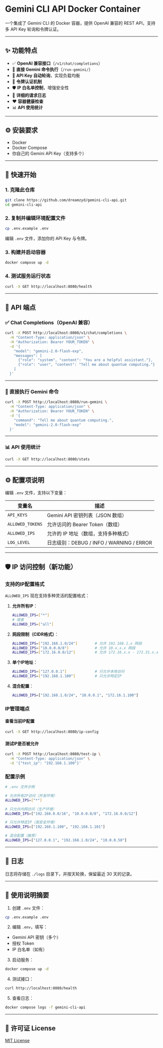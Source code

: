 # Gemini CLI API Docker Container

一个集成了 Gemini CLI 的 Docker 容器，提供 OpenAI 兼容的 REST API，支持多 API Key 轮询和令牌认证。

---

## ✨ 功能特点

- ✅ **OpenAI 兼容接口**（`/v1/chat/completions`）
- 🔧 **直接 Gemini 命令执行**（`/run-gemini/`）
- 🔁 **API Key 自动轮询**，实现负载均衡
- 🔐 **令牌认证机制**
- 🛡️ **IP 白名单控制**，增强安全性
- 📄 **详细的请求日志**
- ❤️ **容器健康检查**
- 📊 **API 使用统计**

---

## ⚙️ 安装要求

- Docker
- Docker Compose
- 你自己的 Gemini API Key（支持多个）

---

## 🚀 快速开始

### 1. 克隆此仓库

```bash
git clone https://github.com/dreamzyd/gemini-cli-api.git
cd gemini-cli-api
```

### 2. 复制并编辑环境配置文件

```bash
cp .env.example .env
```

编辑 `.env` 文件，添加你的 API Key 与令牌。

### 3. 构建并启动容器

```bash
docker compose up -d
```

### 4. 测试服务运行状态

```bash
curl -X GET http://localhost:8080/health
```

---

## 🔌 API 端点

### ✅ Chat Completions（OpenAI 兼容）

```bash
curl -X POST http://localhost:8080/v1/chat/completions \
  -H "Content-Type: application/json" \
  -H "Authorization: Bearer YOUR_TOKEN" \
  -d '{
    "model": "gemini-2.0-flash-exp",
    "messages": [
      {"role": "system", "content": "You are a helpful assistant."},
      {"role": "user", "content": "Tell me about quantum computing."}
    ]
  }'
```

---

### 🧠 直接执行 Gemini 命令

```bash
curl -X POST http://localhost:8080/run-gemini \
  -H "Content-Type: application/json" \
  -H "Authorization: Bearer YOUR_TOKEN" \
  -d '{
    "command": "Tell me about quantum computing.",
    "model": "gemini-2.0-flash-exp"
  }'
```

---

### 📊 API 使用统计

```bash
curl -X GET http://localhost:8080/stats
```

---

## ⚙️ 配置项说明

编辑 `.env` 文件，支持以下变量：

| 变量名           | 描述                        |
|------------------|-----------------------------|
| `API_KEYS`       | Gemini API 密钥列表（JSON 数组） |
| `ALLOWED_TOKENS` | 允许访问的 Bearer Token（数组）  |
| `ALLOWED_IPS`    | 允许的 IP 地址（数组，支持多种格式） |
| `LOG_LEVEL`      | 日志级别：DEBUG / INFO / WARNING / ERROR |

---

## 🛡️ IP 访问控制（新功能）

### 支持的IP配置格式

`ALLOWED_IPS` 现在支持多种灵活的配置格式：

1. **允许所有IP**：
   ```bash
   ALLOWED_IPS=["*"]
   # 或者
   ALLOWED_IPS=["all"]
   ```

2. **网段限制（CIDR格式）**：
   ```bash
   ALLOWED_IPS=["192.168.1.0/24"]        # 允许 192.168.1.x 网段
   ALLOWED_IPS=["10.0.0.0/8"]            # 允许 10.x.x.x 网段  
   ALLOWED_IPS=["172.16.0.0/12"]         # 允许 172.16.x.x - 172.31.x.x 网段
   ```

3. **单个IP地址**：
   ```bash
   ALLOWED_IPS=["127.0.0.1"]             # 只允许本地访问
   ALLOWED_IPS=["192.168.1.100"]         # 只允许特定IP
   ```

4. **混合配置**：
   ```bash
   ALLOWED_IPS=["192.168.1.0/24", "10.0.0.1", "172.16.1.100"]
   ```

### IP管理端点

#### 查看当前IP配置

```bash
curl -X GET http://localhost:8080/ip-config
```

#### 测试IP是否被允许

```bash
curl -X POST http://localhost:8080/test-ip \
  -H "Content-Type: application/json" \
  -d '{"test_ip": "192.168.1.100"}'
```

### 配置示例

```bash
# .env 文件示例

# 允许所有IP访问（开发环境）
ALLOWED_IPS=["*"]

# 只允许内网访问（生产环境）
ALLOWED_IPS=["192.168.0.0/16", "10.0.0.0/8", "172.16.0.0/12"]

# 只允许特定IP（高安全环境）
ALLOWED_IPS=["192.168.1.100", "192.168.1.101"]

# 混合配置（推荐）
ALLOWED_IPS=["127.0.0.1", "192.168.1.0/24", "10.0.0.50"]
```

---

## 📁 日志

日志将存储在 `./logs` 目录下，并按天轮换，保留最近 30 天的记录。

---

## 📘 使用说明摘要

1. 创建 `.env` 文件：

```bash
cp .env.example .env
```

2. 编辑 `.env`，填写：

- Gemini API 密钥（多个）
- 授权 Token
- IP 白名单（如有）

3. 启动服务：

```bash
docker compose up -d
```

4. 测试接口：

```bash
curl http://localhost:8080/health
```

5. 查看日志：

```bash
docker compose logs -f gemini-cli-api
```

---

## 📄 许可证 License

[MIT License](LICENSE)

